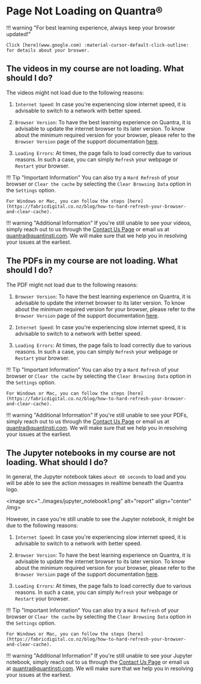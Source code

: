 # Page Not Loading on Quantra®

!!! warning "For best learning experience, always keep your browser updated!"

    Click [here](www.google.com) :material-cursor-default-click-outline: for details about your broswer.

## The videos in my course are not loading. What should I do?

The videos might not load due to the following reasons:

1. `Internet Speed`: In case you're experiencing slow internet speed, it is
advisable to switch to a network with better speed. 

2. `Browser Version`: To have the best learning experience on Quantra, it is
advisable to update the internet browser to its later version. To know about
the minimum required version for your browser, please refer to the `Browser Version`
page of the support documentation [here](www.google.com).

3. `Loading Errors`: At times, the page fails to load correctly due to various
reasons. In such a case, you can simply `Refresh` your webpage or `Restart` your browser.

!!! Tip "Important Information"
    You can also try a `Hard Refresh` of your browser or `Clear the cache` 
    by selecting the `Clear Browsing Data` option in the `Settings` option.

    For Windows or Mac, you can follow the steps [here](https://fabricdigital.co.nz/blog/how-to-hard-refresh-your-browser-and-clear-cache).

!!! warning "Additional Information"
    If you're still unable to see your videos, simply reach out to us through the [Contact Us Page](https://www.quantinsti.com/contact-us) 
    or email us at [quantra@quantinsti.com](quantra@quantinsti.com). We will 
    make sure that we help you in resolving your issues at the earliest.

## The PDFs in my course are not loading. What should I do?

The PDF might not load due to the following reasons:

1. `Browser Version`: To have the best learning experience on Quantra, it is
advisable to update the internet browser to its later version. To know about
the minimum required version for your browser, please refer to the `Browser Version`
page of the support documentation [here](www.google.com). 

2. `Internet Speed`: In case you're experiencing slow internet speed, it is
advisable to switch to a network with better speed. 

3. `Loading Errors`: At times, the page fails to load correctly due to various
reasons. In such a case, you can simply `Refresh` your webpage or `Restart` your browser.

!!! Tip "Important Information"
    You can also try a `Hard Refresh` of your browser or `Clear the cache` 
    by selecting the `Clear Browsing Data` option in the `Settings` option.

    For Windows or Mac, you can follow the steps [here](https://fabricdigital.co.nz/blog/how-to-hard-refresh-your-browser-and-clear-cache).

!!! warning "Additional Information"
    If you're still unable to see your PDFs, simply reach out to us through the [Contact Us Page](https://www.quantinsti.com/contact-us) 
    or email us at [quantra@quantinsti.com](quantra@quantinsti.com). We will 
    make sure that we help you in resolving your issues at the earliest.

## The Jupyter notebooks in my course are not loading. What should I do?

In general, the Jupyter notebook takes `about 60 seconds` to load and you will 
be able to see the action messages in realtime beneath the Quantra logo.

<image src="../images/jupyter_notebook1.png" alt="report" align="center" /img>

However, in case you're still unable to see the Jupyter notebook, it might be due to the following reasons:

1. `Internet Speed`: In case you're experiencing slow internet speed, it is
advisable to switch to a network with better speed. 

2. `Browser Version`: To have the best learning experience on Quantra, it is
advisable to update the internet browser to its later version. To know about
the minimum required version for your browser, please refer to the `Browser Version`
page of the support documentation [here](www.google.com).

3. `Loading Errors`: At times, the page fails to load correctly due to various
reasons. In such a case, you can simply `Refresh` your webpage or `Restart` your browser.

!!! Tip "Important Information"
    You can also try a `Hard Refresh` of your browser or `Clear the cache` 
    by selecting the `Clear Browsing Data` option in the `Settings` option.

    For Windows or Mac, you can follow the steps [here](https://fabricdigital.co.nz/blog/how-to-hard-refresh-your-browser-and-clear-cache).

!!! warning "Additional Information"
    If you're still unable to see your Jupyter notebook, simply reach out to us through the [Contact Us Page](https://www.quantinsti.com/contact-us) 
    or email us at [quantra@quantinsti.com](quantra@quantinsti.com). We will 
    make sure that we help you in resolving your issues at the earliest.
